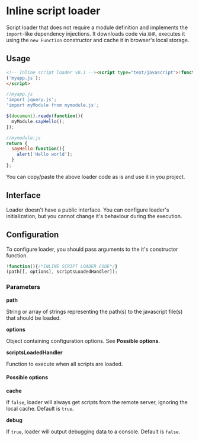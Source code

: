 # Inline script loader

Script loader that does not require a module definition and implements the `import`-like dependency injections. It downloads code via `XHR`, executes it using the `new Function` constructor and cache it in browser's local storage.

## Usage

```html
<!-- Inline script loader v0.1 --><script type="text/javascript">!function(){function u(a){return-1<[4,5][m](parseInt(a/100))}function v(a,b,c){d.onload=c,d.open(a,b,!0),d.send()}function w(c){for(var d=[],f=b[j];f--;)b[f].url===c.url&&b[l](f,1);for(var h,i,k,o,g=c.text.replace(/'|"/g,'"');-1<(h=g[m](e,h));h=i+1)k={},i=g[m]('"',h+1),o=g[n](h,i).split(" "),o[1]&&(k.path=o[1],"from"===o[2]&&o[3]&&(k.name=o[1],k.path=o[3]),a[l](0,0,k.path));c.dependencies=d,b[l](0,0,c),y()}function x(a){v("get",a,function(){if(u(this.status))h[i]("Failed loding "+a+": "+this.statusText);else{if(B.cache&&g)try{g[p](a+"[url]",this[q]),g[p](a+"[text]",this[r]),g[p](a+"[time]",this[s](t))}catch(b){h.warn("Caching script failed because: "+b.message)}w({url:this[q],text:this[r],source:"remote"})}})}function y(){if(a[j]){var e,f,m,d=a[l](-1);B.cache&&g&&null!==(e=g[o](d+"[url]"))&&null!==(f=g[o](d+"[text]"))&&null!==(m=g[o](d+"[time]"))?v("head",d,function(){var a=this[s](t)!==m;!u(this.status)&&a?x(d):w({url:e,text:f,source:"local"})}):x(d)}else{for(var n,p,q,r=0;r<b[j];r++){q=b[r].dependencies,n={aNs:[],aVs:[]};for(var y=0;y<q[j];y++)for(var z=b[j];z--;)if(c[q[y].path]===b[z].url){n.aNs[k](q[y].name),n.aVs[k](b[z].result);break}p=new Function(n.aNs,b[r].text);try{b[r].result=p.apply({},n.aVs)}catch(A){h[i]("Error executing script "+b[r].url+": "+A.message)}}try{C&&C(b[0].result)}catch(A){h[i]("Error executing user callback: "+A.message)}B.debug&&h.table(b)}}var g,a=[],b=[],c={},d=new XMLHttpRequest,e='"import ',f=arguments,h=console,i="error",j="length",k="push",l="splice",m="indexOf",n="substring",o="getItem",p="setItem",q="responseURL",r="responseText",s="getResponseHeader",t="last-modified";try{g=localStorage}catch(z){h.warn("Caching disabled because: "+z.message)}var C,A=f[0],B={};A&&(Array.isArray(A)?a=A[l](0):a[l](0,0,A),f[1]&&("function"==typeof f[1]?C=f[1]:B=f[1]),f[2]&&(C=f[2]),void 0===B.cache&&(B.cache=!0),y())}
('myapp.js');
</script>
```

```javascript
//myapp.js
'import jquery.js';
'import myModule from mymodule.js';

$(document).ready(function(){
  myModule.sayHello();
});
```

```javascript
//mymodule.js
return {
  sayHello:function(){
    alert('Hello world');
  }
};
```

You can copy/paste the above loader code as is and use it in you project.

## Interface

Loader doesn't have a public interface. You can configure loader's initialization, but you cannot change it's behaviour during the execution.

## Configuration

To configure loader, you should pass arguments to the it's constructor function.
```javascript
!function(){/*INLINE SCRIPT LOADER CODE*/}
(path[[, options], scriptsLoadedHandler]);
```

### Parameters

**path**

String or array of strings representing the path(s) to the javascript file(s) that should be loaded.

**options**

Object containing configuration options. See **Possible options**.

**scriptsLoadedHandler**

Function to execute when all scripts are loaded.

#### Possible options

**cache**

If `false`, loader will always get scripts from the remote server, ignoring the local cache. Default is `true`.

**debug**

If `true`, loader will output debugging data to a console. Default is `false`.
